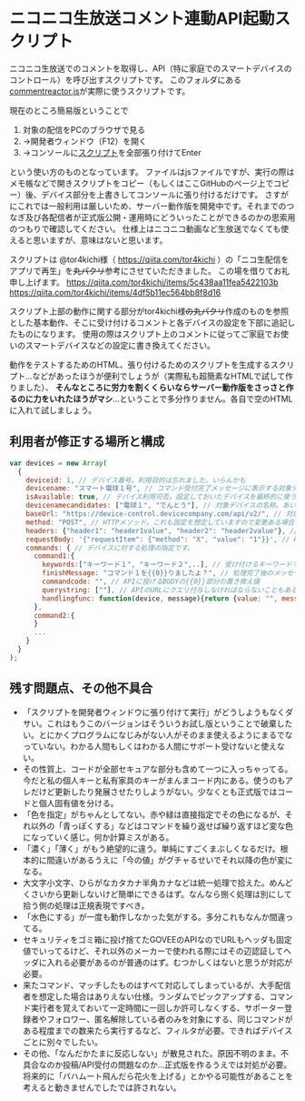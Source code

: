 # ニコニコ生放送コメント連動API起動スクリプト
ニコニコ生放送でのコメントを取得し、API（特に家庭でのスマートデバイスのコントロール）を呼び出すスクリプトです。
このフォルダにある[commentreactor.js](./commentreactor.js)が実際に使うスクリプトです。

現在のところ簡易版ということで
1. 対象の配信をPCのブラウザで見る
2. →開発者ウィンドウ（F12）を開く
3. →コンソールに[スクリプト](./commentreactor.js)を全部張り付けてEnter

という使い方のものとなっています。
ファイルはjsファイルですが、実行の際はメモ帳などで開きスクリプトをコピー（もしくはここGitHubのページ上でコピー）後、デバイス部分を上書きしてコンソールに張り付けるだけです。
さすがにこれでは一般利用は厳しいため、サーバー動作版を開発中です。それまでのつなぎ及び各配信者が正式版公開・運用時にどういったことができるのかの思索用のつもりで確認してください。
仕様上はニコニコ動画など生放送でなくても使えると思いますが、意味はないと思います。

スクリプトは @tor4kichi様（ https://qiita.com/tor4kichi ）の「ニコ生配信をアプリで再生」を~~丸パクリ~~参考にさせていただきました。
この場を借りてお礼申し上げます。 
https://qiita.com/tor4kichi/items/5c438aa11fea5422103b 
https://qiita.com/tor4kichi/items/4df5b11ec564bb8f8d16 

スクリプト上部の動作に関する部分がtor4kichi様~~の丸パクリ~~作成のものを参照とした基本動作、そこに受け付けるコメントと各デバイスの設定を下部に追記したものになります。
使用の際はスクリプト上のコメントに従ってご家庭でお使いのスマートデバイスなどの設定に書き換えてください。

動作をテストするためのHTML、張り付けるためのスクリプトを生成するスクリプト…などがあったほうが便利でしょうが（実際私も超簡素なHTMLで試して作りました）、
__そんなところに労力を割くくらいならサーバー動作版をさっさと作るのに力をいれたほうがマシ__…ということで多分作りません。各自で空のHTMLに入れて試しましょう。

## 利用者が修正する場所と構成
```javascript
var devices = new Array(
  {
    deviceid: 1, // デバイス番号。利用目的は忘れました。いらんかも
    devicename: "スマート電球１号", // コマンド受付完了メッセージに表示する対象デバイス名
    isAvailable: true, // デバイス利用可否。設定しておいたデバイスを最終的に使うかどうかをここで切り替えます
    devicenamecandidates: ["電球１", "でんとう"], // 対象デバイスの名称。あいまいなコメントに対応します
    baseUrl: "https://device-control.devicecompany.com/api/v2/", // 対象APIのURL。処理によりURLを書き換えなければならないAPIに対応していないためその場合はその処理を追加してください
    method: "POST", // HTTPメソッド。これも固定を想定していますので変更ある場合は修正してください
    headers: {"header1": "header1value", "header2": "header2value"}, // HTTPヘッダの値。APIに必要なものを設定します。動的な値を指定しなければならない場合はその処理を追加する必要があります。
    requestBody: '{"requestItem": {"method": "X", "value": "1"}}', // HTTPリクエストボディの値です。今のところ{{0}}をコマンド名、{{1}}を値に書き換える処理を入れています。
    commands: { // デバイスに対する処理の指定です。
      command1:{
        keywords:["キーワード１", "キーワード２",..], // 受け付けるキーワードです。実際の処理は別で行い、あくまで「この中にある値が書かれていたら処理を行う指標」です。
        finishMessage: "コマンド１を{{0}}りましたよ？", // 処理完了後のメッセージテンプレートです。処理の戻り値messageで{{0}}を置き換えます
        commandcode: "", // APIに投げるBODYの{{0}}部分の置き換え値
        querystring: [""], // APIのURLにクエリ付与しなければならないこともあるかと思ってたのですが使わなかったので実装してないですね。固定値追加するようにしかなっていないので意味ないですね。必要になったら実装してください。
        handlingfunc: function(device, message){return {value: "", message: "処理ッ！"}} // デバイス情報とユーザーのコメントを受け取り、値とメッセージを並べたオブジェクトを返すメソッドを書いてください。
      },
      command2:{
      }
      ...
    }
  }
);
```

## 残す問題点、その他不具合
+ 「スクリプトを開発者ウィンドウに張り付けて実行」がどうしようもなくダサい。これはもうこのバージョンはそういうお試し版ということで破棄したい。とにかくプログラムになじみがない人がそのまま使えるようにまるでなっていない。わかる人間もしくはわかる人間にサポート受けないと使えない。
+ その性質上、コードが全部セキュアな部分も含めて一つに入っちゃってる。今だと私の個人キーと私有家具のキーがまんまコード内にある。使うのもアレだけど更新したり発展させたりしようがない。少なくとも正式版ではコードと個人固有値を分ける。
+ 「色を指定」がちゃんとしてない。赤や緑は直接指定でその色になるが、それ以外の「青っぽくする」などはコマンドを繰り返せば繰り返すほど変な色になっていく感じ。何か計算ミスがある。
+ 「濃く」「薄く」がもう絶望的に違う。単純にすごくまぶしくなるだけ。根本的に間違いがあるうえに「今の値」がグチャるせいでそれ以降の色が変になる。
+ 大文字小文字、ひらがなカタカナ半角カナなどは統一処理で拾えた。めんどくさいから更新しないけど簡単にできるはず。なんなら捌く処理は別にして拾う側の処理は正規表現ですべき。
+ 「水色にする」が一度も動作しなかった気がする。多分これもなんか間違ってる。
+ セキュリティをゴミ箱に投げ捨てたGOVEEのAPIなのでURLもヘッダも固定値でいってるけど、それ以外のメーカーで使われる際にはその辺認証してヘッダに入れる必要があるのが普通のはず。むつかしくはないと思うが対応が必要。
+ 来たコマンド、マッチしたものはすべて対応してしまっているが、大手配信者を想定した場合はありえない仕様。ランダムでピックアップする、コマンド実行者を覚えておいて一定時間に一回しか許可しなくする、サポーター登録者やフォロワー、匿名解除している者のみを対象にする、同じコマンドがある程度までの数来たら実行するなど、フィルタが必要。できればデバイスごとに別々でしたい。
+ その他、「なんだかたまに反応しない」が散見された。原因不明のまま。不具合なのか投稿/API受付の問題なのか…正式版を作るうえでは対処が必要。将来的に「バハムート飛んだら花火を上げる」とかやる可能性があることを考えると動きませんでしたでは許されない。
